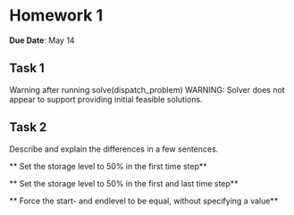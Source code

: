 # Homework 1

**Due Date**: May 14

## Task 1
Warning after running solve(dispatch_problem)
WARNING: Solver does not appear to support providing initial feasible solutions.


## Task 2
Describe and explain the differences in a few sentences.

** Set the storage level to 50% in the first time step**

** Set the storage level to 50% in the first and last time step**

** Force the start- and endlevel to be equal, without specifying a value**

